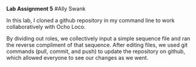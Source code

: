 **Lab Assignment 5**
#Ally Swank

In this lab, I cloned a github repository in my command line to work collaboratively with Ocho Loco. 

By dividing out roles, we collectively input a simple sequence file and ran the reverse compliment of that sequence. 
After editing files, we used git commands (pull, commit, and push) to update the repository on github, which allowed everyone to see our changes as we went. 
